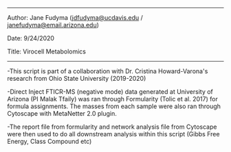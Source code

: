 ----

Author: Jane Fudyma (jdfudyma@ucdavis.edu / janefudyma@email.arizona.edu)

Date: 9/24/2020

Title: Virocell Metabolomics

----

-This script is part of a collaboration with Dr. Cristina Howard-Varona's research from Ohio State University (2019-2020) 

-Direct Inject FTICR-MS (negative mode) data generated at University of Arizona (PI Malak Tfaily) was ran through Formularity (Tolic et al. 2017) for formula assignments. The masses from each sample were also ran through Cytoscape with MetaNetter 2.0 plugin.

-The report file from formularity and network analysis file from Cytoscape were then used to do all downstream analysis within this script (Gibbs Free Energy, Class Compound etc)
